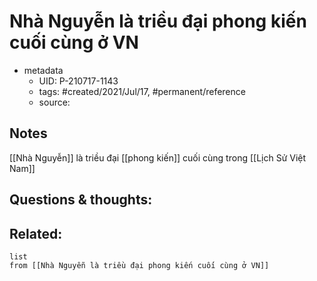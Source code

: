 # Nhà Nguyễn là triều đại phong kiến cuối cùng ở VN

- metadata
	- UID: P-210717-1143
	- tags: #created/2021/Jul/17, #permanent/reference
	- source: 

## Notes
[[Nhà Nguyễn]] là triều đại [[phong kiến]] cuối cùng trong [[Lịch Sử Việt Nam]]

## Questions & thoughts:

## Related:
```dataview
list
from [[Nhà Nguyễn là triều đại phong kiến cuối cùng ở VN]]
```

